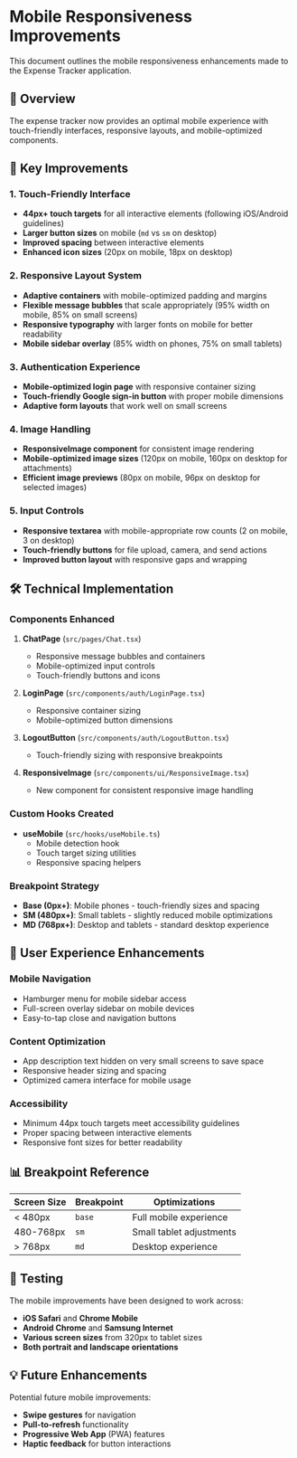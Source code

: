 # Mobile Responsiveness Improvements

This document outlines the mobile responsiveness enhancements made to the Expense Tracker application.

## 🎯 Overview

The expense tracker now provides an optimal mobile experience with touch-friendly interfaces, responsive layouts, and mobile-optimized components.

## 📱 Key Improvements

### **1. Touch-Friendly Interface**
- **44px+ touch targets** for all interactive elements (following iOS/Android guidelines)
- **Larger button sizes** on mobile (`md` vs `sm` on desktop)
- **Improved spacing** between interactive elements
- **Enhanced icon sizes** (20px on mobile, 18px on desktop)

### **2. Responsive Layout System**
- **Adaptive containers** with mobile-optimized padding and margins
- **Flexible message bubbles** that scale appropriately (95% width on mobile, 85% on small screens)
- **Responsive typography** with larger fonts on mobile for better readability
- **Mobile sidebar overlay** (85% width on phones, 75% on small tablets)

### **3. Authentication Experience**
- **Mobile-optimized login page** with responsive container sizing
- **Touch-friendly Google sign-in button** with proper mobile dimensions
- **Adaptive form layouts** that work well on small screens

### **4. Image Handling**
- **ResponsiveImage component** for consistent image rendering
- **Mobile-optimized image sizes** (120px on mobile, 160px on desktop for attachments)
- **Efficient image previews** (80px on mobile, 96px on desktop for selected images)

### **5. Input Controls**
- **Responsive textarea** with mobile-appropriate row counts (2 on mobile, 3 on desktop)
- **Touch-friendly buttons** for file upload, camera, and send actions
- **Improved button layout** with responsive gaps and wrapping

## 🛠️ Technical Implementation

### **Components Enhanced**
1. **ChatPage** (`src/pages/Chat.tsx`)
   - Responsive message bubbles and containers
   - Mobile-optimized input controls
   - Touch-friendly buttons and icons

2. **LoginPage** (`src/components/auth/LoginPage.tsx`)
   - Responsive container sizing
   - Mobile-optimized button dimensions

3. **LogoutButton** (`src/components/auth/LogoutButton.tsx`)
   - Touch-friendly sizing with responsive breakpoints

4. **ResponsiveImage** (`src/components/ui/ResponsiveImage.tsx`)
   - New component for consistent responsive image handling

### **Custom Hooks Created**
- **useMobile** (`src/hooks/useMobile.ts`)
  - Mobile detection hook
  - Touch target sizing utilities
  - Responsive spacing helpers

### **Breakpoint Strategy**
- **Base (0px+)**: Mobile phones - touch-friendly sizes and spacing
- **SM (480px+)**: Small tablets - slightly reduced mobile optimizations
- **MD (768px+)**: Desktop and tablets - standard desktop experience

## 🎨 User Experience Enhancements

### **Mobile Navigation**
- Hamburger menu for mobile sidebar access
- Full-screen overlay sidebar on mobile devices
- Easy-to-tap close and navigation buttons

### **Content Optimization**
- App description text hidden on very small screens to save space
- Responsive header sizing and spacing
- Optimized camera interface for mobile usage

### **Accessibility**
- Minimum 44px touch targets meet accessibility guidelines
- Proper spacing between interactive elements
- Responsive font sizes for better readability

## 📊 Breakpoint Reference

| Screen Size | Breakpoint | Optimizations |
|-------------|------------|---------------|
| < 480px     | `base`     | Full mobile experience |
| 480-768px   | `sm`       | Small tablet adjustments |
| > 768px     | `md`       | Desktop experience |

## 🚀 Testing

The mobile improvements have been designed to work across:
- **iOS Safari** and **Chrome Mobile**
- **Android Chrome** and **Samsung Internet**
- **Various screen sizes** from 320px to tablet sizes
- **Both portrait and landscape orientations**

## 💡 Future Enhancements

Potential future mobile improvements:
- **Swipe gestures** for navigation
- **Pull-to-refresh** functionality
- **Progressive Web App** (PWA) features
- **Haptic feedback** for button interactions
